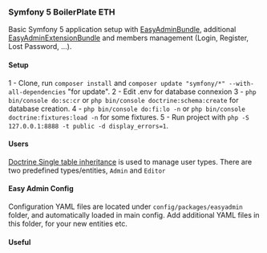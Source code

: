 ### Symfony 5 BoilerPlate ETH

Basic Symfony 5 application setup with [EasyAdminBundle](https://github.com/EasyCorp/EasyAdminBundle), additional [EasyAdminExtensionBundle](https://github.com/alterphp/EasyAdminExtensionBundle) and members management (Login, Register, Lost Password, ...).

#### Setup

1 - Clone, run `composer install` and `composer update "symfony/*" --with-all-dependencies` "for update".
2 - Edit .env for database connexion
3 - `php bin/console do:sc:cr` or `php bin/console doctrine:schema:create` for database creation.
4 - `php bin/console do:fi:lo -n` or `php bin/console doctrine:fixtures:load -n` for some fixtures.
5 - Run project with `php -S 127.0.0.1:8888 -t public -d display_errors=1`.

#### Users

[Doctrine Single table inheritance](https://www.doctrine-project.org/projects/doctrine-orm/en/2.6/reference/inheritance-mapping.html#single-table-inheritance) is used to manage user types. There are two predefined types/entities, `Admin` and `Editor`

#### Easy Admin Config

Configuration YAML files are located under `config/packages/easyadmin` folder, and automatically loaded in main config. Add additional YAML files in this folder, for your new entities etc.

#### Useful

